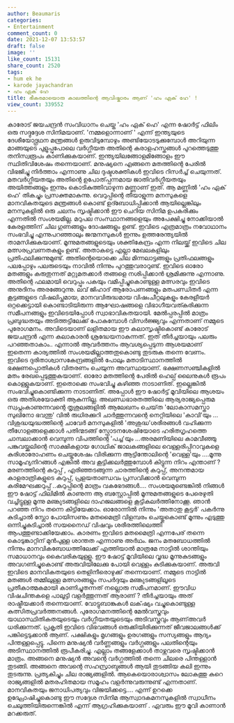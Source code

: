 ```yaml
---
author: Beaumaris
categories:
- Entertainment
comment_count: 0
date: 2021-12-07 13:53:57
draft: false
image: ''
like_count: 15131
share_count: 2520
tags:
- hum ek he
- karode jayachandran
- ഹം ഏക് ഹേ
title: ഭീകരമായൊരു കാലത്തിന്റെ ആവിഷ്കാരം ആണ് 'ഹം ഏക് ഹേ' !
view_count: 339552
---
```


കാരോട് ജയചന്ദ്രൻ സംവിധാനം ചെയ്ത 'ഹം ഏക് ഹെ' എന്ന ഷോർട്ട് ഫിലിം ഒരു സദ്ദുദ്ദേശ സിനിമയാണ്. 'നമ്മളൊന്നാണ് ' എന്ന് ഇന്ത്യയുടെ ദേശീയോദ്ഗ്രഥന മന്ത്രങ്ങൾ ഉരുവിടുമ്പോഴും അണ്ടിയോടടുക്കുമ്പോൾ അറിയുന്ന മാങ്ങയുടെ പുളുപ്പുപോലെ വർഗ്ഗീയത അതിന്റെ കരാളഹസ്തങ്ങൾ പുറത്തെടുത്തു തനിസ്വരൂപം കാണിക്കുകയാണ്. ഇന്ത്യയിലങ്ങോളമിങ്ങോളം ഈ സ്ഥിതിവിശേഷം തന്നെയാണ്. മനുഷ്യനെ എങ്ങനെ മതത്തിന്റെ പേരിൽ വിഭജിച്ചു നിർത്താം എന്നാണു ചില ദുഷ്ടശക്തികൾ ഇവിടെ റിസർച്ച് ചെയുന്നത്. മതവർഗ്ഗീയതയും അതിന്റെ ഉപോത്‌പ്പന്നമായ ജാതിവർഗ്ഗീയതയും അയിത്തങ്ങളും ഇന്നും കൊടികുത്തിവാഴുന്ന മണ്ണാണ് ഇത്. ആ മണ്ണിൽ 'ഹം ഏക് ഹെ' തികച്ചും പ്രസക്തമാകുന്നു. വെറുപ്പിന്റെ തീയാളുന്ന മനസുകളെ മാനവികതയുടെ മന്ത്രങ്ങൾ കൊണ്ട് ഉദ്ബോധിപ്പിക്കാൻ ആയില്ലെങ്കിലും മനസുകളിൽ ഒരു ചലനം സൃഷ്ടിക്കാൻ ഈ ചെറിയ സിനിമ ഉപകരിക്കും എന്നതിൽ സംശയമില്ല. മറുപല സംസ്ഥാനങ്ങളെയും അപേക്ഷിച്ചു നോക്കിയാൽ കേരളത്തിന് ചില ഗുണങ്ങളും ദോഷങ്ങളും ഉണ്ട്. ഇവിടെ എത്രമാത്രം നവോഥാനം സംഭവിച്ചു എന്നുപറഞ്ഞാലും ജന്മനസുകൾ ഇന്നും ഉത്തരേന്ത്യയിൽ താമസിക്കുകയാണ്. മൂന്നുമതങ്ങളുടെയും ശക്തികേന്ദ്രം എന്ന നിലയ്ക്ക് ഇവിടെ ചില മത്സരപ്രവണതകളും ഉണ്ട്. അതാകട്ടെ എല്ലാ മേഖലകളിലും പ്രതിഫലിക്കുന്നുമുണ്ട്. അതിന്റെയൊക്കെ ചില മിന്നലാട്ടങ്ങളും പ്രതിഫലങ്ങളും പലപ്പോഴും പലരുടെയും നാവിൽ നിന്നും പുറത്തുവരാറുണ്ട്. ഇവിടെ ഓരോ മതങ്ങളും കരുതുന്നത് മറ്റുമതക്കാർ തങ്ങളെ നശിപ്പിക്കാൻ ശ്രമിക്കുന്നു എന്നാണു. അതിന്റെ ഫലമായി വെറുപ്പും പകയും വമിപ്പിച്ചുകൊണ്ടുള്ള മത്സരവും ഇവിടെ അനുദിനം അരങ്ങേറുന്നു. ലവ് ജിഹാദ് ആരോപണങ്ങളും മതപണ്ഡിതർ എന്ന കൂട്ടങ്ങളുടെ വിഷലിപ്തമായ, മാനവവിരുദ്ധമായ വിഷംചീറ്റലുകളും കേരളീയർ ഒറ്റക്കെട്ടായി കൊണ്ടാടിയിരുന്ന ആഘോഷങ്ങളെ വിഭാഗീയവത്കരിക്കുന്ന സമീപനങ്ങളും ഇവിടെയിപ്പോൾ സ്വാഭാവികതയായി. മേൽപ്പരപ്പിൽ മാത്രം പ്രബുദ്ധതയും അടിത്തട്ടിലേക്ക് പോകുമ്പോൾ വിസർജ്ജ്യവും എന്നതാണ് നമ്മുടെ പുരോഗമനം. അവിടെയാണ് ലളിതമായ ഈ കലാസൃഷ്ടികൊണ്ട് കാരോട് ജയചന്ദ്രൻ എന്ന കലാകാരൻ ശ്രദ്ധേയനാകുന്നത്. ഇത് തീർച്ചയായും പലരും പറഞ്ഞതാകാം.. എന്നാൽ ആവർത്തനം ആവശ്യപ്പെടുന്ന ആശയമാണ് ഇതെന്ന കാര്യത്തിൽ സംശയമില്ലാത്തതുകൊണ്ടു തുടരുക തന്നെ വേണം. ഇവിടെ ദുരിതാശ്വാസകേന്ദ്രങ്ങളിൽ പോലും മതാടിസ്ഥാനത്തിൽ ഭക്ഷണപ്പൊതികൾ വിതരണം ചെയുന്ന അവസ്ഥയാണ്. ഭക്ഷണസഞ്ചികളിൽ മതം രേഖപ്പെടുത്തുകയാണ്. ഓരോ മതത്തിന്റെ പേരിൽ ഹെല്പ് ലൈനുകൾ രൂപം കൊള്ളുകയാണ്. ഇതൊക്കെ സംഭവിച്ചു കഴിഞ്ഞ നാടാണിത്. ഇല്ലെങ്കിൽ സംഭവിച്ചുകൊണ്ടിക്കുന്ന നാടാണിത്. അപ്പോൾ ഈ ഷോർട്ട് മൂവിയിലെ ആശയം ഒരു അതിശയോക്തി ആകുന്നില്ല. അഖണ്ഡഭാരതത്തിലെ ആര്യരാജ്യപ്പെരുമ സ്വപ്നംകാണുന്നവന്റെ തൃശൂലങ്ങളിൽ ആലേഖനം ചെയ്‌ത 'ലോകാസമസ്താ സുഖിനോ ഭവന്തു' വിൽ രുധിരക്കുറി ചാർത്തുന്നവന്റെ നെറ്റിയിലെ 'കാവി'യും ... വിശുദ്ധയുദ്ധത്തിന്റെ ചാവേർ മനസുകളിൽ 'അശുദ്ധ'ശരീരങ്ങൾ വഹിക്കുന്ന തീഗോളങ്ങളെക്കാൾ പതിന്മടങ്ങ് സ്ഫോടനശേഷിയോടെ ഹരിതഗൃഹത്തെ ചാമ്പലാക്കാൻ വെമ്പുന്ന വിപത്തിന്റെ 'പച്ച'യും ...അരമണിയിലെ കാമവീഞ്ഞു പങ്കുവയ്ക്കലിന്റെ സാക്ഷികളായ ഗോഥിക് ജാലകങ്ങളിലെ വെള്ളരിപ്പിറാവുകളെ കുരിശാരോഹണം ചെയ്തശേഷം വിരിക്കുന്ന ആട്ടിന്തോലിന്റെ 'വെള്ള'യും ....മൂന്നു സാമൂഹ്യനിറങ്ങൾ എങ്കിൽ അവ കൂട്ടിക്കലർത്തുമ്പോൾ കിട്ടുന്ന നിറം എന്താണ് ? മരണത്തിന്റെ കറുപ്പ് , എരിഞ്ഞടങ്ങുന്ന ചാരത്തിന്റെ കറുപ്പ്, അനന്തമായ കാളരാത്രികളുടെ കറുപ്പ്, പ്രളയതാണ്ഡവം പ്രസവിക്കാൻ വെമ്പുന്ന കരിമേഘക്കറുപ്പ് ..കറുപ്പിന്റെ മാത്രം വകഭേദങ്ങൾ.... സംശയമുണ്ടെങ്കിൽ നിങ്ങൾ ഈ ഷോട്ട് ഫിലിമിൽ കാണുന്ന ആ ബസ്റ്റോപ്പിൽ മൂന്നുമതങ്ങളുടെ പേരെഴുതി വച്ചിട്ടുള്ള മൂന്നു മണ്കുടങ്ങളിലെ ദാഹജലങ്ങളെ കൂട്ടികലർത്തിനോക്കൂ. ഞാൻ പറഞ്ഞ നിറം തന്നെ കിട്ടിയേക്കാം. ഓരോന്നിൽ നിന്നും 'അതാതു കൂട്ടർ' പകർന്നു കുടിച്ചാൽ സ്ലോ പോയിസണും മതമൈത്രി വിളമ്പരം ചെയ്തുകൊണ്ട് മൂന്നും എടുത്തു ഒന്നിച്ചുകുടിച്ചാൽ സയനൈഡ് വിഷവും ശരീരത്തിലെത്തി ആപത്തുണ്ടാക്കിയേക്കാം. കാരണം ഇവിടെ മതമൈത്രി എന്നപേര് തന്നെ കൊടുങ്കാറ്റിന് മുൻപുള്ള ശാന്തത എന്നാണു അർഥം. ജനം മതബോധത്തിൽ നിന്നും മാനവികബോധത്തിലേക്ക് എത്തിയാൽ മാത്രമേ നാട്ടിൽ ശാന്തിയും സമാധാനവും കൈവരികയുള്ളൂ. ഈ ഷോട്ട് മൂവിയിലെ വൃദ്ധ മൂന്നുകുടങ്ങളും അവഗണിച്ചുകൊണ്ട് അരുവിയിലേക്കു പോയി വെള്ളം കുടിക്കുകയാണ്. അരുവി ഇവിടെ മാനവികതയുടെ തെളിനീരൊഴുക്ക് തന്നെയാണ്. നമ്മുടെ നാട്ടിൽ മതങ്ങൾ തമ്മിലുള്ള മത്സരങ്ങളും സപർദ്ദയും മണ്കുടങ്ങളിലൂടെ പ്രതീകാത്മകമായി കാണിച്ചുതന്നത് നല്ലൊരു സമീപനമാണ്. ഈവിധ വിഷചിന്തകളെ പാലൂട്ടി വളർത്തുന്നത് ആരാണ് ? തീർച്ചയായും അത് രാഷ്ട്രീയക്കാർ തന്നെയാണ്. വോട്ടുബാങ്കുകൾ ലക്‌ഷ്യം വച്ചുകൊണ്ടുള്ള കുത്സിതപ്രവർത്തനങ്ങൾ. പുരോഗമനത്തിന്റെ മേൽവസ്ത്രവും യാഥാസ്ഥിതികതയുടെയും വർഗ്ഗീയതയുടെയും അടിവസ്ത്രവും ആണ്അവർ ധരിക്കുന്നത്. പ്രകൃതി ഇവിടെ വിഭവങ്ങൾ ഒരുക്കിയിരിക്കുന്നത് ജീവജാലങ്ങൾക്ക് പങ്കിട്ടെടുക്കാൻ ആണ്. പക്ഷികളും മൃഗങ്ങളും ഉരഗങ്ങളും സസ്യങ്ങളും ആദ്യം പിന്തള്ളപ്പെട്ടു. പിന്നെ മനുഷ്യൻ വർണ്ണങ്ങളും വർഗ്ഗങ്ങളും പലതിന്റെയും അടിസ്ഥാനത്തിൽ രൂപീകരിച്ചു. എല്ലാം തങ്ങളേക്കാൾ താഴ്ന്നവരെ സൃഷ്ടിക്കാൻ മാത്രം. അങ്ങനെ മനുഷ്യൻ അവന്റെ വർഗ്ഗത്തിൽ തന്നെ ചിലരെ പിന്തള്ളാൻ തുടങ്ങി. അങ്ങനെ അവന്റെ സഹസ്രാബ്ദങ്ങൾ ആയി തുടങ്ങിയ കലി ഇന്നും തുടരുന്നു. പ്രത്യകിച്ചും ചില രാജ്യങ്ങളിൽ. ആകെയൊരാശ്വാസം ലോകത്തു കുറെ രാജ്യങ്ങളിൽ മതരഹിതമായ സമൂഹം വളർന്നുവരുന്നുണ്ട് എന്നതാണ്. മാനവികതയും ജനാധിപത്യവും വിജയിക്കട്ടെ.... എന്ന് ഉറക്കെ ഉദ്ഘോഷിച്ചുകൊണ്ടു ഈ സദ്ദേശ സിനിമ ആസ്വാദകമനസുകളിൽ സ്വാധീനം ചെലുത്തിയിരുന്നെങ്കിൽ എന്ന് ആഗ്രഹിക്കുകയാണ് . ഏവരും ഈ മൂവി കാണാൻ മറക്കരുത്.